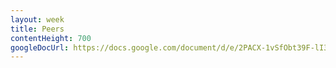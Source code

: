 ```yaml
---
layout: week
title: Peers
contentHeight: 700
googleDocUrl: https://docs.google.com/document/d/e/2PACX-1vSfObt39F-lI3j68DvOV2B8gmgvl0Pvtrx5O1q0yHlcAemPI5ltcUY9x5VyAGa-wcoZ-AO-jljeSuyn/pub?embedded=true
---
```

